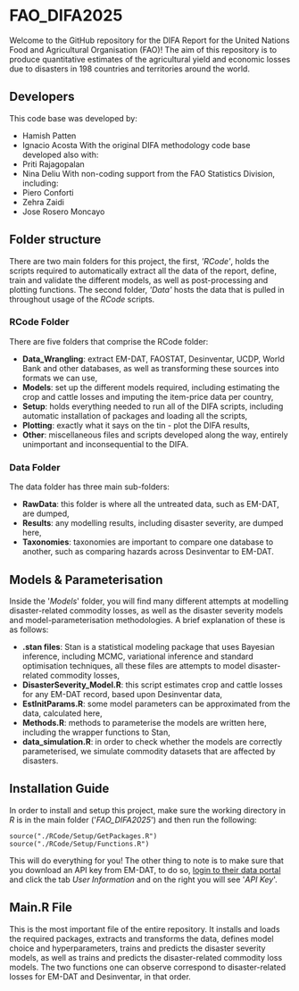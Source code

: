 # FAO_DIFA2025
Welcome to the GitHub repository for the DIFA Report for the United Nations Food and Agricultural Organisation (FAO)! The aim of this repository is to produce quantitative estimates of the agricultural yield and economic losses due to disasters in 198 countries and territories around the world.

## Developers
This code base was developed by:
- Hamish Patten
- Ignacio Acosta
With the original DIFA methodology code base developed also with:
- Priti Rajagopalan
- Nina Deliu
With non-coding support from the FAO Statistics Division, including:
- Piero Conforti
- Zehra Zaidi
- Jose Rosero Moncayo

## Folder structure
There are two main folders for this project, the first, *'RCode'*, holds the scripts required to automatically extract all the data of the report, define, train and validate the different models, as well as post-processing and plotting functions. The second folder, *'Data'* hosts the data that is pulled in throughout usage of the *RCode* scripts.

### RCode Folder
There are five folders that comprise the RCode folder:
- **Data_Wrangling**: extract EM-DAT, FAOSTAT, Desinventar, UCDP, World Bank and other databases, as well as transforming these sources into formats we can use,
- **Models**: set up the different models required, including estimating the crop and cattle losses and imputing the item-price data per country,
- **Setup**: holds everything needed to run all of the DIFA scripts, including automatic installation of packages and loading all the scripts,
- **Plotting**: exactly what it says on the tin - plot the DIFA results,
- **Other**: miscellaneous files and scripts developed along the way, entirely unimportant and inconsequential to the DIFA.

### Data Folder
The data folder has three main sub-folders:
- **RawData**: this folder is where all the untreated data, such as EM-DAT, are dumped,
- **Results**: any modelling results, including disaster severity, are dumped here,
- **Taxonomies**: taxonomies are important to compare one database to another, such as comparing hazards across Desinventar to EM-DAT.

## Models & Parameterisation
Inside the '*Models*' folder, you will find many different attempts at modelling disaster-related commodity losses, as well as the disaster severity models and model-parameterisation methodologies. A brief explanation of these is as follows:
- **.stan files**: Stan is a statistical modeling package that uses Bayesian inference, including MCMC, variational inference and standard optimisation techniques, all these files are attempts to model disaster-related commodity losses,
- **DisasterSeverity_Model.R**: this script estimates crop and cattle losses for any EM-DAT record, based upon Desinventar data,
- **EstInitParams.R**: some model parameters can be approximated from the data, calculated here,
- **Methods.R**: methods to parameterise the models are written here, including the wrapper functions to Stan,
- **data_simulation.R**: in order to check whether the models are correctly parameterised, we simulate commodity datasets that are affected by disasters.

## Installation Guide
In order to install and setup this project, make sure the working directory in *R* is in the main folder ('*FAO_DIFA2025*') and then run the following:
```
source("./RCode/Setup/GetPackages.R")
source("./RCode/Setup/Functions.R")
```
This will do everything for you! The other thing to note is to make sure that you download an API key from EM-DAT, to do so, [login to their data portal](https://public.emdat.be/) and click the tab *User Information* and on the right you will see '*API Key*'.

## Main.R File
This is the most important file of the entire repository. It installs and loads the required packages, extracts and transforms the data, defines model choice and hyperparameters, trains and predicts the disaster severity models, as well as trains and predicts the disaster-related commodity loss models. The two functions one can observe correspond to disaster-related losses for EM-DAT and Desinventar, in that order.